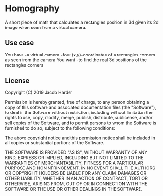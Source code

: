 Homography
==========

A short piece of math that calculates a rectangles position in 3d given its 2d image when seen from a virtual camera.

Use case
--------

You have
-a virtual camera
-four (x,y)-coordinates of a rectangles corners as seen from the camera
You want
-to find the real 3d positions of the rectangles corners

License
-------

Copyright (C) 2019 Jacob Harder

Permission is hereby granted, free of charge, to any person obtaining a copy of
this software and associated documentation files (the "Software"), to deal in
the Software without restriction, including without limitation the rights to
use, copy, modify, merge, publish, distribute, sublicense, and/or sell copies of
the Software, and to permit persons to whom the Software is furnished to do so,
subject to the following conditions:

The above copyright notice and this permission notice shall be included in all
copies or substantial portions of the Software.

THE SOFTWARE IS PROVIDED "AS IS", WITHOUT WARRANTY OF ANY KIND, EXPRESS OR
IMPLIED, INCLUDING BUT NOT LIMITED TO THE WARRANTIES OF MERCHANTABILITY, FITNESS
FOR A PARTICULAR PURPOSE AND NONINFRINGEMENT. IN NO EVENT SHALL THE AUTHORS OR
COPYRIGHT HOLDERS BE LIABLE FOR ANY CLAIM, DAMAGES OR OTHER LIABILITY, WHETHER
IN AN ACTION OF CONTRACT, TORT OR OTHERWISE, ARISING FROM, OUT OF OR IN
CONNECTION WITH THE SOFTWARE OR THE USE OR OTHER DEALINGS IN THE SOFTWARE.